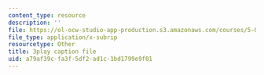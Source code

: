 ```yaml
---
content_type: resource
description: ''
file: https://ol-ocw-studio-app-production.s3.amazonaws.com/courses/5-07sc-biological-chemistry-i-fall-2013/a79af39cfa3f5df2ad1c1bd1799e9f01_jHrd43uWD-E.vtt
file_type: application/x-subrip
resourcetype: Other
title: 3play caption file
uid: a79af39c-fa3f-5df2-ad1c-1bd1799e9f01
---
```

